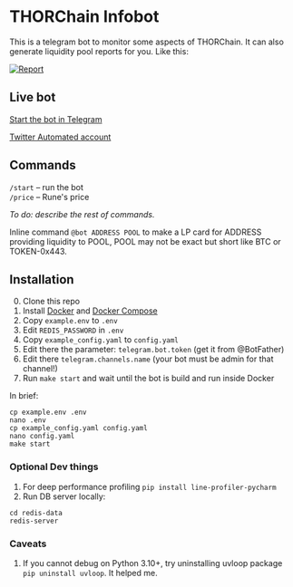 # THORChain Infobot

This is a telegram bot to monitor some aspects of THORChain. It can also generate liquidity pool reports for you. Like
this:

[![Report](misc/example_report_thumbnail.png)](https://raw.githubusercontent.com/tirinox/thorchainmonitorbot/master/misc/example_report.jpeg)

## Live bot

[Start the bot in Telegram](https://t.me/thor_infobot)

[Twitter Automated account](https://twitter.com/THOR_InfoBot)

## Commands

```/start``` – run the bot  
```/price``` – Rune's price

*To do: describe the rest of commands.*

Inline command `@bot ADDRESS POOL` to make a LP card for ADDRESS providing liquidity to POOL, POOL may not be exact but
short like BTC or TOKEN-0x443.

## Installation

0. Clone this repo
1. Install [Docker](https://docs.docker.com/engine/install/)
   and [Docker Compose](https://docs.docker.com/compose/install/)
2. Copy `example.env` to `.env`
3. Edit `REDIS_PASSWORD` in `.env`
4. Copy `example_config.yaml` to `config.yaml`
5. Edit there the parameter: `telegram.bot.token` (get it from @BotFather)
6. Edit there `telegram.channels.name` (your bot must be admin for that channel!)
7. Run `make start` and wait until the bot is build and run inside Docker

In brief:

```
cp example.env .env
nano .env
cp example_config.yaml config.yaml
nano config.yaml
make start
```

### Optional Dev things

1. For deep performance profiling
`pip install line-profiler-pycharm`
2. Run DB server locally:
```
cd redis-data 
redis-server
```


### Caveats

1. If you cannot debug on Python 3.10+, try uninstalling uvloop package `pip uninstall uvloop`. It helped me.
